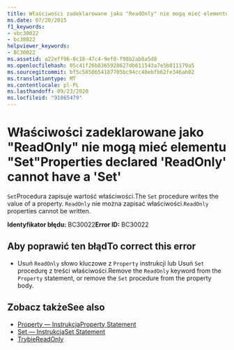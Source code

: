 ```yaml
---
title: Właściwości zadeklarowane jako "ReadOnly" nie mogą mieć elementu "Set"
ms.date: 07/20/2015
f1_keywords:
- vbc30022
- bc30022
helpviewer_keywords:
- BC30022
ms.assetid: a22eff96-8c18-47c4-9ef0-f98b2ab8a5d8
ms.openlocfilehash: 05c41f26b8365928627db611543a7e5b811179a5
ms.sourcegitcommit: bf5c5850654187705bc94cc40ebfb62fe346ab02
ms.translationtype: MT
ms.contentlocale: pl-PL
ms.lasthandoff: 09/23/2020
ms.locfileid: "91065479"
---
```

# <a name="properties-declared-readonly-cannot-have-a-set"></a><span data-ttu-id="8ed99-102">Właściwości zadeklarowane jako "ReadOnly" nie mogą mieć elementu "Set"</span><span class="sxs-lookup"><span data-stu-id="8ed99-102">Properties declared 'ReadOnly' cannot have a 'Set'</span></span>

<span data-ttu-id="8ed99-103">`Set`Procedura zapisuje wartość właściwości.</span><span class="sxs-lookup"><span data-stu-id="8ed99-103">The `Set` procedure writes the value of a property.</span></span> <span data-ttu-id="8ed99-104">`ReadOnly` nie można zapisać właściwości.</span><span class="sxs-lookup"><span data-stu-id="8ed99-104">`ReadOnly` properties cannot be written.</span></span>  
  
 <span data-ttu-id="8ed99-105">**Identyfikator błędu:** BC30022</span><span class="sxs-lookup"><span data-stu-id="8ed99-105">**Error ID:** BC30022</span></span>  
  
## <a name="to-correct-this-error"></a><span data-ttu-id="8ed99-106">Aby poprawić ten błąd</span><span class="sxs-lookup"><span data-stu-id="8ed99-106">To correct this error</span></span>  
  
- <span data-ttu-id="8ed99-107">Usuń `ReadOnly` słowo kluczowe z `Property` instrukcji lub Usuń `Set` procedurę z treści właściwości.</span><span class="sxs-lookup"><span data-stu-id="8ed99-107">Remove the `ReadOnly` keyword from the `Property` statement, or remove the `Set` procedure from the property body.</span></span>  
  
## <a name="see-also"></a><span data-ttu-id="8ed99-108">Zobacz także</span><span class="sxs-lookup"><span data-stu-id="8ed99-108">See also</span></span>

- [<span data-ttu-id="8ed99-109">Property — Instrukcja</span><span class="sxs-lookup"><span data-stu-id="8ed99-109">Property Statement</span></span>](../language-reference/statements/property-statement.md)
- [<span data-ttu-id="8ed99-110">Set — Instrukcja</span><span class="sxs-lookup"><span data-stu-id="8ed99-110">Set Statement</span></span>](../language-reference/statements/set-statement.md)
- [<span data-ttu-id="8ed99-111">Trybie</span><span class="sxs-lookup"><span data-stu-id="8ed99-111">ReadOnly</span></span>](../language-reference/modifiers/readonly.md)
